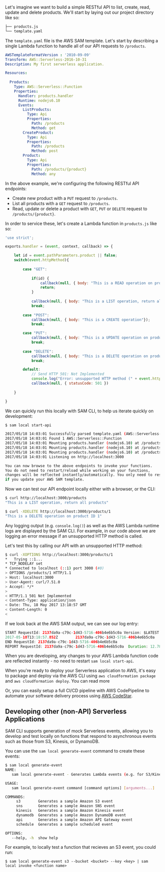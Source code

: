 
Let's imagine we want to build a simple RESTful API to list, create, read, update and delete products. We'll start by laying out our project directory like so:

```bash
├── products.js
└── template.yaml
```

The `template.yaml` file is the AWS SAM template. Let's start by describing a single Lambda function to handle all of our API requests to `/products`.

```yaml
AWSTemplateFormatVersion : '2010-09-09'
Transform: AWS::Serverless-2016-10-31
Description: My first serverless application.

Resources:
            
  Products:
    Type: AWS::Serverless::Function
    Properties:
      Handler: products.handler
      Runtime: nodejs6.10
      Events:
        ListProducts:
          Type: Api
          Properties:
            Path: /products
            Method: get
        CreateProduct:
          Type: Api
          Properties:
            Path: /products
            Method: post
        Product:
          Type: Api
          Properties:
            Path: /products/{product}
            Method: any

```

In the above example, we're configuring the following RESTful API endpoints:

* Create new product with a `PUT` request to `/products`.
* List all products with a `GET` request to `/products`.
* Read, update or delete a product with `GET`, `PUT` or `DELETE` request to `/products/{product}`. 

In order to service these, let's create a Lambda function in `products.js` like so:

```javascript
'use strict';

exports.handler = (event, context, callback) => {

    let id = event.pathParameters.product || false;
    switch(event.httpMethod){
        
        case "GET":
            
            if(id) {
                callback(null, { body: "This is a READ operation on product ID " + id});
                return;  
            } 
            
            callback(null, { body: "This is a LIST operation, return all products"});
            break;
            
        case "POST":
            callback(null, { body: "This is a CREATE operation"});
            break;

        case "PUT": 
            callback(null, { body: "This is a UPDATE operation on product ID " + id});
            break;
             
        case "DELETE": 
            callback(null, { body: "This is a DELETE operation on product ID " + id});
            break;

        default:
            // Send HTTP 501: Not Implemented
            console.log("Error: unsupported HTTP method (" + event.httpMethod + ")");
            callback(null, { statusCode: 501 })
            
    }

}
```

We can quickly run this locally with SAM CLI, to help us iterate quickly on development:

```bash
$ sam local start-api

2017/05/18 14:03:01 Successfully parsed template.yaml (AWS::Serverless-2016-10-31)
2017/05/18 14:03:01 Found 1 AWS::Serverless::Function
2017/05/18 14:03:01 Mounting products.handler (nodejs6.10) at /products [POST]
2017/05/18 14:03:01 Mounting products.handler (nodejs6.10) at /products/{product} [OPTIONS GET HEAD POST PUT DELETE TRACE CONNECT]
2017/05/18 14:03:01 Mounting products.handler (nodejs6.10) at /products [GET]
2017/05/18 14:03:01 Listening on http://localhost:3000

You can now browse to the above endpoints to invoke your functions.
You do not need to restart/reload while working on your functions,
changes will be reflected instantly/automatically. You only need to restart
if you update your AWS SAM template.
```

Now we can test our API endpoint locally either with a browser, or the CLI:

```bash
$ curl http://localhost:3000/products 
"This is a LIST operation, return all products"

$ curl -XDELETE http://localhost:3000/products/1
"This is a DELETE operation on product ID 1"
```

Any logging output (e.g. `console.log()`) as well as the AWS Lambda runtime logs are displayed by the SAM CLI. For example, in our code above we are logging an error message if an unsupported HTTP method is called. 

Let's test this by calling our API with an unsupported HTTP method:

```bash
$ curl -XOPTIONS http://localhost:3000/products/1
*   Trying ::1...
* TCP_NODELAY set
* Connected to localhost (::1) port 3000 (#0)
> OPTIONS /products/1 HTTP/1.1
> Host: localhost:3000
> User-Agent: curl/7.51.0
> Accept: */*
>
< HTTP/1.1 501 Not Implemented
< Content-Type: application/json
< Date: Thu, 18 May 2017 13:18:57 GMT
< Content-Length: 0
<
```

If we look back at the AWS SAM output, we can see our log entry:

```java
START RequestId: 2137da9a-c79c-1d43-5716-406b4e6b5c0a Version: $LATEST
2017-05-18T13:18:57.852Z        2137da9a-c79c-1d43-5716-406b4e6b5c0a    Error: unsupported HTTP method (OPTIONS)
END RequestId: 2137da9a-c79c-1d43-5716-406b4e6b5c0a
REPORT RequestId: 2137da9a-c79c-1d43-5716-406b4e6b5c0a  Duration: 12.78 ms      Billed Duration: 100 ms Memory Size: 0 MB       Max Memory Used: 29 MB
```

When you are developing, any changes to your AWS Lambda function code are reflected instantly - no need to restart `sam local start-api`.

When you're ready to deploy your Serverless application to AWS, it's easy to package and deploy via the AWS CLI using `aws cloudformation package` and `aws cloudformation deploy`. You can read more 

Or, you can easily setup a full CI/CD pipeline with AWS CodePipeline to automate your software delivery process using [AWS CodeStar][CodeStar].

## Developing other (non-API) Serverless Applications

SAM CLI supports generation of mock Serverless events, allowing you to develop and test locally on functions that respond to asynchronous events such as those from S3, Kinesis, or DynamoDB.

You can use the `sam local generate-event` command to create these events:

```bash
$ sam local generate-event
NAME:
   sam local generate-event - Generates Lambda events (e.g. for S3/Kinesis etc) that can be piped to 'sam local invoke'

USAGE:
   sam local generate-event command [command options] [arguments...]

COMMANDS:
     s3        Generates a sample Amazon S3 event
     sns       Generates a sample Amazon SNS event
     kinesis   Generates a sample Amazon Kinesis event
     dynamodb  Generates a sample Amazon DynamoDB event
     api       Generates a sample Amazon API Gateway event
     schedule  Generates a sample scheduled event

OPTIONS:
   --help, -h  show help
``` 

For example, to locally test a function that recieves an S3 event, you could run:

```
$ sam local generate-event s3 --bucket <bucket> --key <key> | sam local invoke <function name>
```


<!-- Links -->
[SAM]: https://github.com/awslabs/serverless-application-model
[CodeStar]: https://aws.amazon.com/codestar
